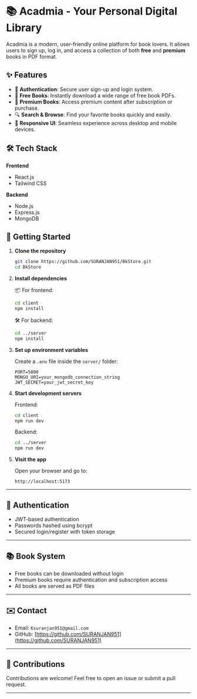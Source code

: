 # 📚 Acadmia - Your Personal Digital Library

Acadmia is a modern, user-friendly online platform for book lovers. It allows users to sign up, log in, and access a collection of both **free** and **premium** books in PDF format.

## ✨ Features

- 🔐 **Authentication**: Secure user sign-up and login system.
- 📘 **Free Books**: Instantly download a wide range of free book PDFs.
- 💎 **Premium Books**: Access premium content after subscription or purchase.
- 🔍 **Search & Browse**: Find your favorite books quickly and easily.
- 📄 **Responsive UI**: Seamless experience across desktop and mobile devices.

## 🛠️ Tech Stack

**Frontend**  
- React.js  
- Tailwind CSS  

**Backend**  
- Node.js  
- Express.js  
- MongoDB  

## 🚀 Getting Started

1. **Clone the repository**
   ```bash
   git clone https://github.com/SURANJAN951/BkStore.git
   cd BkStore
   ```

2. **Install dependencies**

   📦 For frontend:
   ```bash
   cd client
   npm install
   ```

   🛠 For backend:
   ```bash
   cd ../server
   npm install
   ```

3. **Set up environment variables**

   Create a `.env` file inside the `server/` folder:

   ```env
   PORT=5000
   MONGO_URI=your_mongodb_connection_string
   JWT_SECRET=your_jwt_secret_key
   ```

4. **Start development servers**

   Frontend:
   ```bash
   cd client
   npm run dev
   ```

   Backend:
   ```bash
   cd ../server
   npm run dev
   ```

5. **Visit the app**

   Open your browser and go to:
   ```
   http://localhost:5173
   ```

---

## 🔐 Authentication

- JWT-based authentication
- Passwords hashed using bcrypt
- Secured login/register with token storage

---

## 📚 Book System

- Free books can be downloaded without login
- Premium books require authentication and subscription access
- All books are served as PDF files

---

## ✉️ Contact

- Email: `Ksuranjan951@gmail.com`
- GitHub: [https://github.com/SURANJAN951](https://github.com/SURANJAN951)

---

## 🙌 Contributions

Contributions are welcome! Feel free to open an issue or submit a pull request.

---
